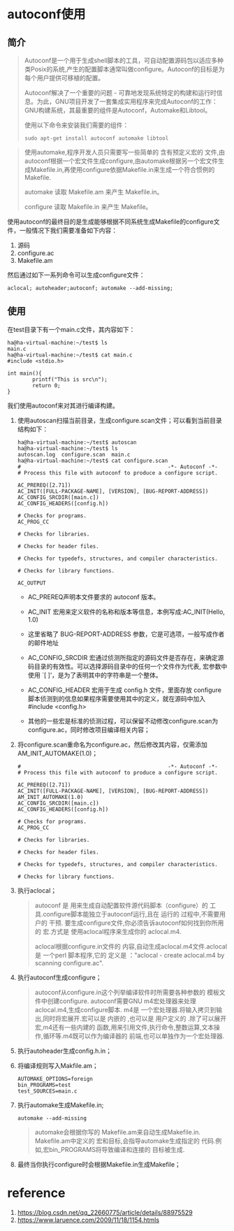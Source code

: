 # autoconf使用

## 简介

> Autoconf是一个用于生成shell脚本的工具，可自动配置源码包以适应多种类Posix的系统,产生的配置脚本通常叫做configure。Autoconf的目标是为每个用户提供可移植的配置。
>
> Autoconf解决了一个重要的问题 - 可靠地发现系统特定的构建和运行时信息。为此，GNU项目开发了一套集成实用程序来完成Autoconf的工作：GNU构建系统，其最重要的组件是Autoconf，Automake和Libtool。
>
> 使用以下命令来安装我们需要的组件：
>
> ```shell
> sudo apt-get install autoconf automake libtool
> ```

> 使用automake,程序开发人员只需要写一些简单的 含有预定义宏的 文件,由autoconf根据一个宏文件生成configure,由automake根据另一个宏文件生成Makefile.in,再使用configure依据Makefile.in来生成一个符合惯例的 Makefile.
>
> automake 读取 Makefile.am 来产生 Makefile.in。
>
> configure 读取 Makefile.in 来产生 Makefile。

使用autoconf的最终目的是生成能够根据不同系统生成Makefile的configure文件，一般情况下我们需要准备如下内容：

1. 源码
2. configure.ac
3. Makefile.am

然后通过如下一系列命令可以生成configure文件：

```shell
aclocal; autoheader;autoconf; automake --add-missing;
```

## 使用

在test目录下有一个main.c文件，其内容如下：

```shell
ha@ha-virtual-machine:~/test$ ls
main.c
ha@ha-virtual-machine:~/test$ cat main.c
#include <stdio.h>

int main(){
        printf("This is src\n");
        return 0;
}
```

我们使用autoconf来对其进行编译构建。

1. 使用autoscan扫描当前目录，生成configure.scan文件；可以看到当前目录结构如下：

   ```shell
   ha@ha-virtual-machine:~/test$ autoscan
   ha@ha-virtual-machine:~/test$ ls
   autoscan.log  configure.scan  main.c
   ha@ha-virtual-machine:~/test$ cat configure.scan
   #                                               -*- Autoconf -*-
   # Process this file with autoconf to produce a configure script.
   
   AC_PREREQ([2.71])
   AC_INIT([FULL-PACKAGE-NAME], [VERSION], [BUG-REPORT-ADDRESS])
   AC_CONFIG_SRCDIR([main.c])
   AC_CONFIG_HEADERS([config.h])
   
   # Checks for programs.
   AC_PROG_CC
   
   # Checks for libraries.
   
   # Checks for header files.
   
   # Checks for typedefs, structures, and compiler characteristics.
   
   # Checks for library functions.
   
   AC_OUTPUT
   ```

   - AC_PREREQ声明本文件要求的 autoconf 版本。
   - AC_INIT 宏用来定义软件的名称和版本等信息，本例写成:AC_INIT(Hello, 1.0)
   - 这里省略了 BUG-REPORT-ADDRESS 参数，它是可选项，一般写成作者的邮件地址
   - AC_CONFIG_SRCDIR 宏通过侦测所指定的源码文件是否存在，来确定源码目录的有效性。可以选择源码目录中的任何一个文件作为代表, 宏参数中使用 `[ ]’，是为了表明其中的字符串是一个整体。

   - AC_CONFIG_HEADER 宏用于生成 config.h 文件，里面存放 configure 脚本侦测到的信息如果程序需要使用其中的定义，就在源码中加入#include <config.h>
   - 其他的一些宏是标准的侦测过程，可以保留不动修改configure.scan为configure.ac，同时修改项目编译相关内容；

2. 将configure.scan重命名为configure.ac，然后修改其内容，仅需添加AM_INIT_AUTOMAKE(1.0)；

   ```shell
   #                                               -*- Autoconf -*-
   # Process this file with autoconf to produce a configure script.
   
   AC_PREREQ([2.71])
   AC_INIT([FULL-PACKAGE-NAME], [VERSION], [BUG-REPORT-ADDRESS])
   AM_INIT_AUTOMAKE(1.0)
   AC_CONFIG_SRCDIR([main.c])
   AC_CONFIG_HEADERS([config.h])
   
   # Checks for programs.
   AC_PROG_CC
   
   # Checks for libraries.
   
   # Checks for header files.
   
   # Checks for typedefs, structures, and compiler characteristics.
   
   # Checks for library functions.
   ```

   

3. 执行aclocal；

   > autoconf 是 用来生成自动配置软件源代码脚本（configure）的 工具.configure脚本能独立于autoconf运行,且在 运行的 过程中,不需要用户的 干预.
   > 要生成configure文件,你必须告诉autoconf如何找到你所用的 宏.方式是 使用aclocal程序来生成你的 aclocal.m4.
   >
   > aclocal根据configure.in文件的 内容,自动生成aclocal.m4文件.aclocal是 一个perl 脚本程序,它的 定义是 ："aclocal - create aclocal.m4 by scanning configure.ac".

4. 执行autoconf生成configure；

   > autoconf从configure.in这个列举编译软件时所需要各种参数的 模板文件中创建configure.
   > autoconf需要GNU m4宏处理器来处理aclocal.m4,生成configure脚本.
   > m4是 一个宏处理器.将输入拷贝到输出,同时将宏展开.宏可以是 内嵌的 ,也可以是 用户定义的 .除了可以展开宏,m4还有一些内建的 函数,用来引用文件,执行命令,整数运算,文本操作,循环等.m4既可以作为编译器的 前端,也可以单独作为一个宏处理器.

5. 执行autoheader生成config.h.in；

6. 将编译规则写入Makfile.am；

   ```shell
   AUTOMAKE_OPTIONS=foreign
   bin_PROGRAMS=test
   test_SOURCES=main.c
   ```

   

7. 执行automake生成Makefile.in;

   ```shell
   automake --add-missing
   ```

   > automake会根据你写的 Makefile.am来自动生成Makefile.in.
   > Makefile.am中定义的 宏和目标,会指导automake生成指定的 代码.例如,宏bin_PROGRAMS将导致编译和连接的 目标被生成.

8. 最终当你执行configure时会根据Makefile.in生成Makefile；

# reference

1. https://blog.csdn.net/qq_22660775/article/details/88975529
2. https://www.laruence.com/2009/11/18/1154.htmls